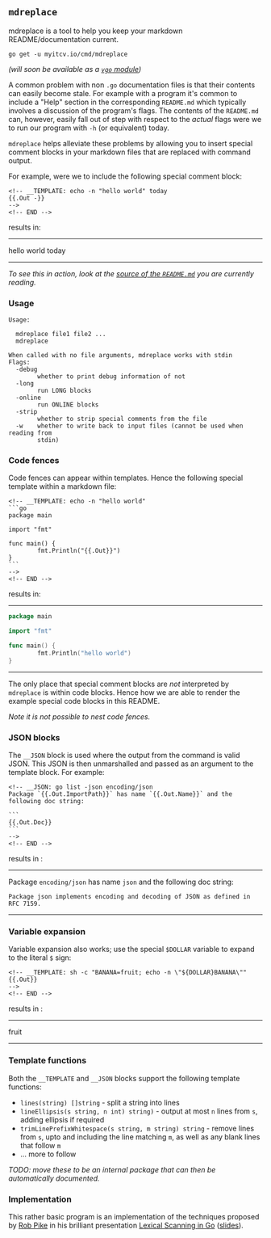 <!-- __JSON: go list -json .
## `{{ filepathBase .Out.ImportPath}}`

{{.Out.Doc}}

```
go get -u {{.Out.ImportPath}}
```
-->
## `mdreplace`

mdreplace is a tool to help you keep your markdown README/documentation current.

```
go get -u myitcv.io/cmd/mdreplace
```
<!-- END -->

_(will soon be available as a [`vgo` module](https://github.com/golang/go/issues/24301))_

A common problem with non `.go` documentation files is that their contents can easily become stale. For example with a
program it's common to include a "Help" section in the corresponding `README.md` which typically involves a discussion
of the program's flags. The contents of the `README.md` can, however, easily fall out of step with respect to the
_actual_ flags were we to run our program with `-h` (or equivalent) today.

`mdreplace` helps alleviate these problems by allowing you to insert special comment blocks in your markdown files that
are replaced with command output.

For example, were we to include the following special comment block:

<!-- __TEMPLATE: cat _examples/hello_world_today
{{.Out -}}
-->
    <!-- __TEMPLATE: echo -n "hello world" today
    {{.Out -}}
    -->
    <!-- END -->
<!-- END -->

results in:

---
<!-- __TEMPLATE: sh -c "cat _examples/hello_world_today | sed -e 's/^    //' | gobin -m -run myitcv.io/cmd/mdreplace -strip"
{{.Out}}
-->
hello world today
<!-- END -->
---

_To see this in action, look at the [source of the
`README.md`](https://raw.githubusercontent.com/myitcv/x/master/cmd/mdreplace/README.md) you are currently reading._


<!-- __TEMPLATE: gobin -m -run . -h
### Usage

```
{{.Out -}}
```
-->
### Usage

```
Usage:

  mdreplace file1 file2 ...
  mdreplace

When called with no file arguments, mdreplace works with stdin
Flags:
  -debug
    	whether to print debug information of not
  -long
    	run LONG blocks
  -online
    	run ONLINE blocks
  -strip
    	whether to strip special comments from the file
  -w	whether to write back to input files (cannot be used when reading from
    	stdin)

```
<!-- END -->

### Code fences

Code fences can appear within templates. Hence the following special template within a markdown file:

<!-- __TEMPLATE: cat _examples/code_fence
{{.Out -}}
-->
    <!-- __TEMPLATE: echo -n "hello world"
    ```go
    package main

    import "fmt"

    func main() {
            fmt.Println("{{.Out}}")
    }
    ```
    -->
    <!-- END -->
<!-- END -->

results in:

---
<!-- __TEMPLATE: sh -c "cat _examples/code_fence | sed -e 's/^    //' | gobin -m -run myitcv.io/cmd/mdreplace -strip"
{{.Out}}
-->
```go
package main

import "fmt"

func main() {
        fmt.Println("hello world")
}
```

<!-- END -->
---


The only place that special comment blocks are _not_ interpreted by `mdreplace` is within code blocks. Hence how we are
able to render the example special code blocks in this README.

_Note it is not possible to nest code fences._

### JSON blocks

The `__JSON` block is used where the output from the command is valid JSON. This JSON is then unmarshalled and passed as
an argument to the template block. For example:

<!-- __TEMPLATE: cat _examples/json_block
{{.Out -}}
-->
    <!-- __JSON: go list -json encoding/json
    Package `{{.Out.ImportPath}}` has name `{{.Out.Name}}` and the following doc string:

    ```
    {{.Out.Doc}}
    ```
    -->
    <!-- END -->
<!-- END -->

results in :

---
<!-- __TEMPLATE: sh -c "cat _examples/json_block | sed -e 's/^    //' | gobin -m -run myitcv.io/cmd/mdreplace -strip"
{{.Out}}
-->
Package `encoding/json` has name `json` and the following doc string:

```
Package json implements encoding and decoding of JSON as defined in RFC 7159.
```

<!-- END -->
---

### Variable expansion

Variable expansion also works; use the special `$DOLLAR` variable to expand to the literal `$` sign:

<!-- __TEMPLATE: cat _examples/variable_expansion
{{.Out -}}
-->
    <!-- __TEMPLATE: sh -c "BANANA=fruit; echo -n \"${DOLLAR}BANANA\""
    {{.Out}}
    -->
    <!-- END -->
<!-- END -->

results in :

---
<!-- __TEMPLATE: sh -c "cat _examples/variable_expansion | sed -e 's/^    //' | gobin -m -run myitcv.io/cmd/mdreplace -strip"
{{.Out}}
-->
fruit

<!-- END -->
---

### Template functions

Both the `__TEMPLATE` and `__JSON` blocks support the following template functions:

* `lines(string) []string` - split a string into lines
* `lineEllipsis(s string, n int) string)` - output at most `n` lines from `s`, adding ellipsis if required
* `trimLinePrefixWhitespace(s string, m string) string` - remove lines from `s`, upto and including the line
  matching `m`, as well as any blank lines that follow `m`
* ... more to follow

_TODO: move these to be an internal package that can then be automatically documented._


### Implementation

This rather basic program is an implementation of the techniques proposed by [Rob Pike](https://twitter.com/rob_pike) in
his brilliant presentation [Lexical Scanning in Go](https://youtu.be/HxaD_trXwRE)
([slides](https://talks.golang.org/2011/lex.slide#1)).

